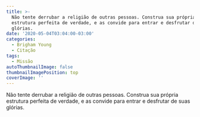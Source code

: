 ```yaml
---
title: >-
  Não tente derrubar a religião de outras pessoas. Construa sua própria
  estrutura perfeita de verdade, e as convide para entrar e desfrutar de suas
  glórias.
date: '2020-05-04T03:04:00-03:00'
categories:
  - Brigham Young
  - Citação
tags:
  - Missão
autoThumbnailImage: false
thumbnailImagePosition: top
coverImage: ''
---
```

Não tente derrubar a religião de outras pessoas. Construa sua própria estrutura perfeita de verdade, e as convide para entrar e desfrutar de suas glórias.
